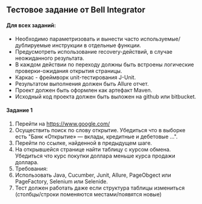 ## Тестовое задание от Bell Integrator

#### Для всех заданий:
* Необходимо параметризовать и вынести часто используемые/дублируемые инструкции в отдельные функции.
* Предусмотреть использование recovery-действий, в случае неожиданного результата.
* В каждом действии по переходу должны быть встроены логические проверки-ожидания открытия страницы.
* Каркас - фреймворк unit-тестирования J-Unit.
* Результатом выполнения должен быть Allure отчет.
* Проект должен быть оформлен как артефакт Maven.
* Исходный код проекта должен быть выложен на github или bitbucket.

#### Задание 1
1.	Перейти на https://www.google.com/
2.	Осуществить поиск по слову открытие. Убедиться что в выборке есть "Банк «Открытие» — вклады, кредитные 
и дебетовые ...".
3.	Перейти по ссылке, найденной в предыдущем шаге.
4.	На открывшейся странице найти таблицу с курсом обмена. Убедиться что курс покупки доллара меньше курса продажи 
доллара.
5.	Требования:
6.	Использовать Java, Cucumber, Junit, Allure, PageObgect или PageFactory, Selenium или Selenide.
7.	Тест должен работать даже если структура таблицы измениться (столбцы/строки поменяются местами/появятся новые)
